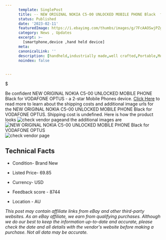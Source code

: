 ```yaml
---
      template: SinglePost
      title: -- NEW ORIGINAL NOKIA C5-00 UNLOCKED MOBILE PHONE Black  for VODAFONE OPTUS
      status: Published
      date: '2023-02-11'
      featuredImage: https://i.ebayimg.com/thumbs/images/g/7FcAAOSwjPZgtvoo/s-l225.jpg
      category: News , Updates
      excerpt: >-
        [smartphone,device ,hand held device]
      meta:
      canonicalLink: ''
      description: [handheld,industrially made,well crafted,Portable,Mobile,Compact,Convenient,Lightweight,Maneuverable,Man-portable,Miniature,Carriable,Hand-held,Light,Holdable,Transportable,Mobile device,Pocket-sized,On-the-go,Wireless,Cordless,Compact size,Convenient size, smartphone,device ,hand held device]
      noindex: false
      
        
---
```

$

Be confident NEW ORIGINAL NOKIA C5-00 UNLOCKED MOBILE PHONE Black  for VODAFONE OPTUS - a 2-star Mobile Phones device. [Click Here](https://www.ebay.com/itm/133202698984?hash=item1f037fe2e8%3Ag%3A7FcAAOSwjPZgtvoo&mkevt=1&mkcid=1&mkrid=711-53200-19255-0&campid=%253CePNCampaignId%253E&customid=%253CreferenceId%253E&toolid=10049) to read more to learn about the shipping costs and additional image urls for the NEW ORIGINAL NOKIA C5-00 UNLOCKED MOBILE PHONE Black  for VODAFONE OPTUS. Shipping cost is undefined. Here is how the product looks ![check vendor page](https://i.ebayimg.com/thumbs/images/g/7FcAAOSwjPZgtvoo/s-l225.jpg)and the additional images are![NEW ORIGINAL NOKIA C5-00 UNLOCKED MOBILE PHONE Black  for VODAFONE OPTUS](https://i.ebayimg.com/images/g/7FcAAOSwjPZgtvoo/s-l1600.jpg)![check vendor page](https://origin-galleryplus.ebayimg.com/ws/web/133202698984_2_0_1/225x225.jpg,https://origin-galleryplus.ebayimg.com/ws/web/133202698984_3_0_1/225x225.jpg,https://origin-galleryplus.ebayimg.com/ws/web/133202698984_4_0_1/225x225.jpg,https://origin-galleryplus.ebayimg.com/ws/web/133202698984_5_0_1/225x225.jpg)



 ## Technical Facts 



     
      

 - Condition- Brand New 


      

 - Listed Price- 69.85 


      

 - Currency- USD 


      

 - Feedback score - 8744 


      

 - Location - AU 


      
      

 *_This post may contain affiliate links from eBay and other third-party websites. As an eBay affiliate, we earn from qualifying purchases. Although we do our best to keep the information up-to-date and accurate, please check the date and all details with the vendor's website before making a purchase. Not all data may be accurate._*






